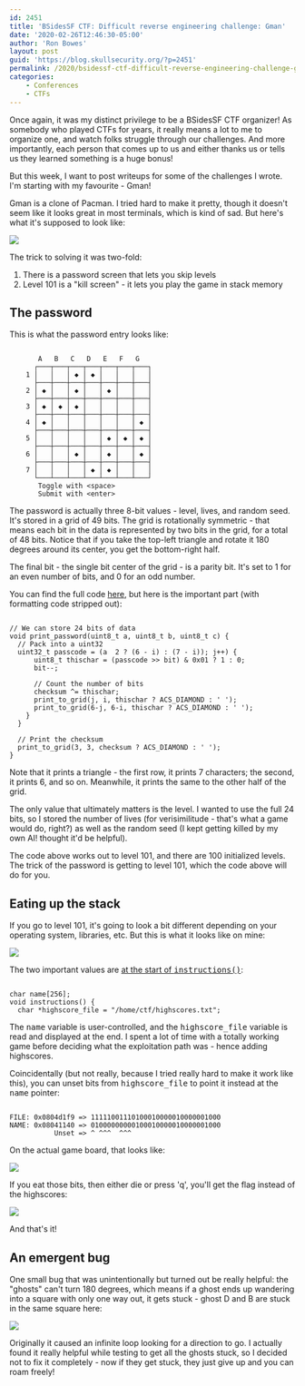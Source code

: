 ```yaml
---
id: 2451
title: 'BSidesSF CTF: Difficult reverse engineering challenge: Gman'
date: '2020-02-26T12:46:30-05:00'
author: 'Ron Bowes'
layout: post
guid: 'https://blog.skullsecurity.org/?p=2451'
permalink: /2020/bsidessf-ctf-difficult-reverse-engineering-challenge-gman
categories:
    - Conferences
    - CTFs
---
```


Once again, it was my distinct privilege to be a BSidesSF CTF organizer! As somebody who played CTFs for years, it really means a lot to me to organize one, and watch folks struggle through our challenges. And more importantly, each person that comes up to us and either thanks us or tells us they learned something is a huge bonus!

But this week, I want to post writeups for some of the challenges I wrote. I'm starting with my favourite - Gman!  
  
Gman is a clone of Pacman. I tried hard to make it pretty, though it doesn't seem like it looks great in most terminals, which is kind of sad. But here's what it's supposed to look like:

![](https://blogdata.skullsecurity.org/gman-1.png)

The trick to solving it was two-fold:

1. There is a password screen that lets you skip levels
2. Level 101 is a "kill screen" - it lets you play the game in stack memory

## The password

This is what the password entry looks like:

```

       A   B   C   D   E   F   G
      ┌───┬───┬───┬───┬───┬───┬───┐
    1 │   │   │ ◆ │ ◆ │   │   │   │
      ├───┼───┼───┼───┼───┼───┼───┤
    2 │ ◆ │   │ ◆ │   │ ◆ │   │   │
      ├───┼───┼───┼───┼───┼───┼───┤
    3 │ ◆ │ ◆ │ ◆ │   │   │   │   │
      ├───┼───┼───┼───┼───┼───┼───┤
    4 │ ◆ │   │   │   │   │   │ ◆ │
      ├───┼───┼───┼───┼───┼───┼───┤
    5 │   │   │   │   │ ◆ │ ◆ │ ◆ │
      ├───┼───┼───┼───┼───┼───┼───┤
    6 │   │   │ ◆ │   │ ◆ │   │ ◆ │
      ├───┼───┼───┼───┼───┼───┼───┤
    7 │   │   │   │ ◆ │ ◆ │   │   │
      └───┴───┴───┴───┴───┴───┴───┘
       Toggle with <space>
       Submit with <enter>
```

The password is actually three 8-bit values - level, lives, and random seed. It's stored in a grid of 49 bits. The grid is rotationally symmetric - that means each bit in the data is represented by two bits in the grid, for a total of 48 bits. Notice that if you take the top-left triangle and rotate it 180 degrees around its center, you get the bottom-right half.

The final bit - the single bit center of the grid - is a parity bit. It's set to 1 for an even number of bits, and 0 for an odd number.

You can find the full code [here](https://github.com/BSidesSF/ctf-2020-release/blob/master/gman/challenge/src/password.c#L75), but here is the important part (with formatting code stripped out):

```

// We can store 24 bits of data
void print_password(uint8_t a, uint8_t b, uint8_t c) {
  // Pack into a uint32
  uint32_t passcode = (a  2 ? (6 - i) : (7 - i)); j++) {
      uint8_t thischar = (passcode >> bit) & 0x01 ? 1 : 0;
      bit--;

      // Count the number of bits
      checksum ^= thischar;
      print_to_grid(j, i, thischar ? ACS_DIAMOND : ' ');
      print_to_grid(6-j, 6-i, thischar ? ACS_DIAMOND : ' ');
    }
  }

  // Print the checksum
  print_to_grid(3, 3, checksum ? ACS_DIAMOND : ' ');
}
```

Note that it prints a triangle - the first row, it prints 7 characters; the second, it prints 6, and so on. Meanwhile, it prints the same to the other half of the grid.

The only value that ultimately matters is the level. I wanted to use the full 24 bits, so I stored the number of lives (for verisimilitude - that's what a game would do, right?) as well as the random seed (I kept getting killed by my own AI! thought it'd be helpful).

The code above works out to level 101, and there are 100 initialized levels. The trick of the password is getting to level 101, which the code above will do for you.

## Eating up the stack

If you go to level 101, it's going to look a bit different depending on your operating system, libraries, etc. But this is what it looks like on mine:

![](https://blogdata.skullsecurity.org/gman-2.png)

The two important values are [at the start of <tt>instructions()</tt>](https://github.com/BSidesSF/ctf-2020-release/blob/master/gman/challenge/src/gman.c#L800):

```

char name[256];
void instructions() {
  char *highscore_file = "/home/ctf/highscores.txt";
```

The <tt>name</tt> variable is user-controlled, and the <tt>highscore\_file</tt> variable is read and displayed at the end. I spent a lot of time with a totally working game before deciding what the exploitation path was - hence adding highscores.

Coincidentally (but not really, because I tried really hard to make it work like this), you can unset bits from <tt>highscore\_file</tt> to point it instead at the <tt>name</tt> pointer:

```

FILE: 0x0804d1f9 => 11111001110100010000010000001000
NAME: 0x08041140 => 01000000000100010000010000001000
           Unset => ^ ^^^  ^^^
```

On the actual game board, that looks like:

![](https://blogdata.skullsecurity.org/gman-3.png)

If you eat those bits, then either die or press 'q', you'll get the flag instead of the highscores:

![](https://blogdata.skullsecurity.org/gman-4.png)

And that's it!

## An emergent bug

One small bug that was unintentionally but turned out be really helpful: the "ghosts" can't turn 180 degrees, which means if a ghost ends up wandering into a square with only one way out, it gets stuck - ghost D and B are stuck in the same square here:

![](https://blogdata.skullsecurity.org/gman-3.png)

Originally it caused an infinite loop looking for a direction to go. I actually found it really helpful while testing to get all the ghosts stuck, so I decided not to fix it completely - now if they get stuck, they just give up and you can roam freely!